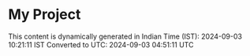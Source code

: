 # My Project

This content is dynamically generated in Indian Time (IST): 2024-09-03 10:21:11 IST
Converted to UTC: 2024-09-03 04:51:11 UTC
